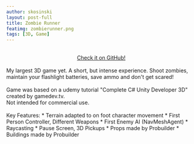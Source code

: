 ```yaml
---
author: skosinski
layout: post-full
title: Zombie Runner
featimg: zombierunner.png
tags: [3D, Game]
---
```

<br>
<a style="text-align:center;display:block;margin-left:auto;margin-right:auto;" href="https://github.com/SKosinski/zombie-runner"> Check it on GitHub! </a> <br>
My largest 3D game yet. A short, but intense experience. Shoot zombies, maintain your flashlight batteries, save ammo and don't get scared!<br>
<br>
Game was based on a udemy tutorial "Complete C# Unity Developer 3D" created by gamedev.tv.<br>
Not intended for commercial use.<br>
<br>
Key Features:
* Terrain adapted to on foot character movement
* First Person Controller, Different Weapons
* First Enemy AI (NavMeshAgent)
* Raycasting
* Pause Screen, 3D Pickups
* Props made by Probuilder
* Buildings made by Probuilder